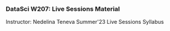 ### DataSci W207: Live Sessions Material 
Instructor: Nedelina Teneva
Summer'23 Live Sessions Syllabus 
